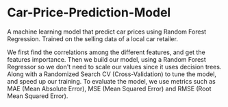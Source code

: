 # Car-Price-Prediction-Model
A machine learning model that predict car prices using Random Forest Regression. 
Trained on the selling data of a local car retailer.

We first find the correlations among the different features, and get the features importance.
Then we build our model, using a Random Forest Regressor so we don't need to scale our values since it uses decision trees.
Along with a Randomized Search CV (Cross-Validation) to tune the model, and speed up our training.
To evaluate the model, we use metrics such as MAE (Mean Absolute Error), MSE (Mean Squared Error) and RMSE (Root Mean Squared Error).
